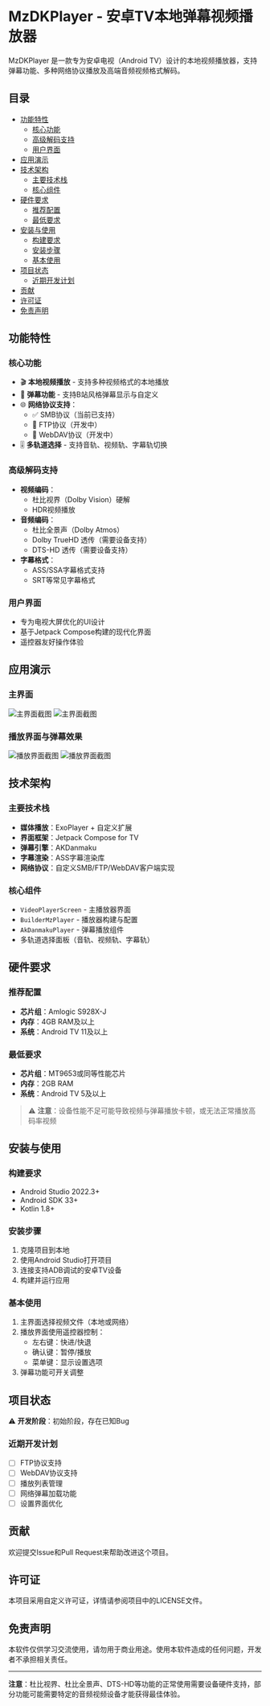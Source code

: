 # MzDKPlayer - 安卓TV本地弹幕视频播放器

MzDKPlayer 是一款专为安卓电视（Android TV）设计的本地视频播放器，支持弹幕功能、多种网络协议播放及高端音频视频格式解码。

## 目录
- [功能特性](#功能特性)
    - [核心功能](#核心功能)
    - [高级解码支持](#高级解码支持)
    - [用户界面](#用户界面)
- [应用演示](#应用演示)
- [技术架构](#技术架构)
    - [主要技术栈](#主要技术栈)
    - [核心组件](#核心组件)
- [硬件要求](#硬件要求)
    - [推荐配置](#推荐配置)
    - [最低要求](#最低要求)
- [安装与使用](#安装与使用)
    - [构建要求](#构建要求)
    - [安装步骤](#安装步骤)
    - [基本使用](#基本使用)
- [项目状态](#项目状态)
    - [近期开发计划](#近期开发计划)
- [贡献](#贡献)
- [许可证](#许可证)
- [免责声明](#免责声明)

## 功能特性

### 核心功能
- 🎬 **本地视频播放** - 支持多种视频格式的本地播放
- 💬 **弹幕功能** - 支持B站风格弹幕显示与自定义
- 🌐 **网络协议支持**：
    - ✅ SMB协议（当前已支持）
    - 🚧 FTP协议（开发中）
    - 🚧 WebDAV协议（开发中）
- 🎚️ **多轨道选择** - 支持音轨、视频轨、字幕轨切换

### 高级解码支持
- **视频编码**：
    - 杜比视界（Dolby Vision）硬解
    - HDR视频播放
- **音频编码**：
    - 杜比全景声（Dolby Atmos）
    - Dolby TrueHD 透传（需要设备支持）
    - DTS-HD 透传（需要设备支持）
- **字幕格式**：
    - ASS/SSA字幕格式支持
    - SRT等常见字幕格式

### 用户界面
- 专为电视大屏优化的UI设计
- 基于Jetpack Compose构建的现代化界面
- 遥控器友好操作体验

## 应用演示

### 主界面
![主界面截图](screenshots/Screenshot_20250918_142308.png)
![主界面截图](screenshots/Screenshot_20250918_142046.png)

### 播放界面与弹幕效果
![播放界面截图](screenshots/Screenshot_20250918_142126.png)
![播放界面截图](screenshots/Screenshot_20250918_142237.png)

## 技术架构

### 主要技术栈
- **媒体播放**：ExoPlayer + 自定义扩展
- **界面框架**：Jetpack Compose for TV
- **弹幕引擎**：AKDanmaku
- **字幕渲染**：ASS字幕渲染库
- **网络协议**：自定义SMB/FTP/WebDAV客户端实现

### 核心组件
- `VideoPlayerScreen` - 主播放器界面
- `BuilderMzPlayer` - 播放器构建与配置
- `AkDanmakuPlayer` - 弹幕播放组件
- 多轨道选择面板（音轨、视频轨、字幕轨）

## 硬件要求

### 推荐配置
- **芯片组**：Amlogic S928X-J
- **内存**：4GB RAM及以上
- **系统**：Android TV 11及以上

### 最低要求
- **芯片组**：MT9653或同等性能芯片
- **内存**：2GB RAM
- **系统**：Android TV 5及以上

> ⚠️ **注意**：设备性能不足可能导致视频与弹幕播放卡顿，或无法正常播放高码率视频

## 安装与使用

### 构建要求
- Android Studio 2022.3+
- Android SDK 33+
- Kotlin 1.8+

### 安装步骤
1. 克隆项目到本地
2. 使用Android Studio打开项目
3. 连接支持ADB调试的安卓TV设备
4. 构建并运行应用

### 基本使用
1. 主界面选择视频文件（本地或网络）
2. 播放界面使用遥控器控制：
    - 左右键：快进/快退
    - 确认键：暂停/播放
    - 菜单键：显示设置选项
3. 弹幕功能可开关调整

## 项目状态

⚠️ **开发阶段**：初始阶段，存在已知Bug

### 近期开发计划
- [ ] FTP协议支持
- [ ] WebDAV协议支持
- [ ] 播放列表管理
- [ ] 网络弹幕加载功能
- [ ] 设置界面优化

## 贡献

欢迎提交Issue和Pull Request来帮助改进这个项目。

## 许可证

本项目采用自定义许可证，详情请参阅项目中的LICENSE文件。

## 免责声明

本软件仅供学习交流使用，请勿用于商业用途。使用本软件造成的任何问题，开发者不承担相关责任。

---

**注意**：杜比视界、杜比全景声、DTS-HD等功能的正常使用需要设备硬件支持，部分功能可能需要特定的音频视频设备才能获得最佳体验。